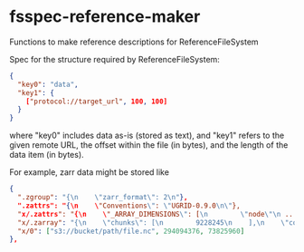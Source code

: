 # fsspec-reference-maker
Functions to make reference descriptions for ReferenceFileSystem


Spec for the structure required by ReferenceFileSystem:

```json
{
  "key0": "data",
  "key1": {
    ["protocol://target_url", 100, 100]
  }
}
```

where "key0" includes data as-is (stored as text), and "key1" refers to the given remote URL, the offset within the file (in bytes), and the length of the data item (in bytes).

For example, zarr data might be stored like

```json
{
  ".zgroup": "{\n    \"zarr_format\": 2\n"},
  ".zattrs": "{\n    \"Conventions\": \"UGRID-0.9.0\n\"},
  "x/.zattrs": "{\n    \"_ARRAY_DIMENSIONS\": [\n        \"node\"\n ...",
  "x/.zarray": "{\n    \"chunks\": [\n        9228245\n    ],\n    \"compressor\": null,\n    \"dtype\": \"<f8\",\n  ...",
  "x/0": ["s3://bucket/path/file.nc", 294094376, 73825960]
},
```

